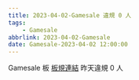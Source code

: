 ```yaml
---
title: 2023-04-02-Gamesale 違規 0 人
tags:
    - Gamesale
abbrlink: 2023-04-02-Gamesale
date: Gamesale-2023-04-02 12:00:00
---
```

Gamesale 板 [板規連結](https://www.ptt.cc/bbs/Gossiping/M.1637425085.A.07D.html)
昨天違規 0 人
